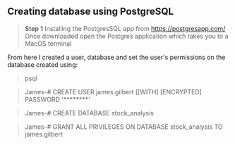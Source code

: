 ## Creating database using PostgreSQL

> **Step 1**
> Installing the PostgresSQL app from https://postgresapp.com/
> Once downloaded open the Postgres application which takes you to a MacOS terminal

From here I created a user, database and set the user's permissions on the database created using:

>psql

>James-# CREATE USER james.gilbert [[WITH] [ENCRYPTED] PASSWORD '********'

>James-# CREATE DATABASE stock_analysis

>James-# GRANT ALL PRIVILEGES ON DATABASE stock_analysis TO james.gilbert
